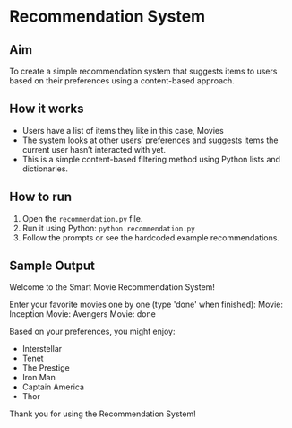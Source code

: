 # Recommendation System

## Aim
To create a simple recommendation system that suggests items to users based on their preferences using a content-based approach.

## How it works
- Users have a list of items they like in this case, Movies
- The system looks at other users’ preferences and suggests items the current user hasn’t interacted with yet.  
- This is a simple content-based filtering method using Python lists and dictionaries.

## How to run
1. Open the `recommendation.py` file.  
2. Run it using Python: `python recommendation.py`  
3. Follow the prompts or see the hardcoded example recommendations.

## Sample Output
Welcome to the Smart Movie Recommendation System!

Enter your favorite movies one by one (type 'done' when finished):
Movie: Inception
Movie: Avengers
Movie: done

 Based on your preferences, you might enjoy:
 - Interstellar
 - Tenet
 - The Prestige
 - Iron Man
 - Captain America
 - Thor

 Thank you for using the Recommendation System!

